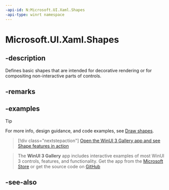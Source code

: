 ```yaml
---
-api-id: N:Microsoft.UI.Xaml.Shapes
-api-type: winrt namespace
---
```


# Microsoft.UI.Xaml.Shapes

## -description

Defines basic shapes that are intended for decorative rendering or for compositing non-interactive parts of controls.

## -remarks

## -examples

> [!TIP]
> For more info, design guidance, and code examples, see [Draw shapes](/windows/apps/design/controls/shapes).

> [!div class="nextstepaction"]
> [Open the WinUI 3 Gallery app and see Shape features in action](winui3gallery://item/Shape)

> The **WinUI 3 Gallery** app includes interactive examples of most WinUI 3 controls, features, and functionality. Get the app from the [Microsoft Store](https://www.microsoft.com/store/productId/9P3JFPWWDZRC) or get the source code on [GitHub](https://github.com/microsoft/WinUI-Gallery)

## -see-also
